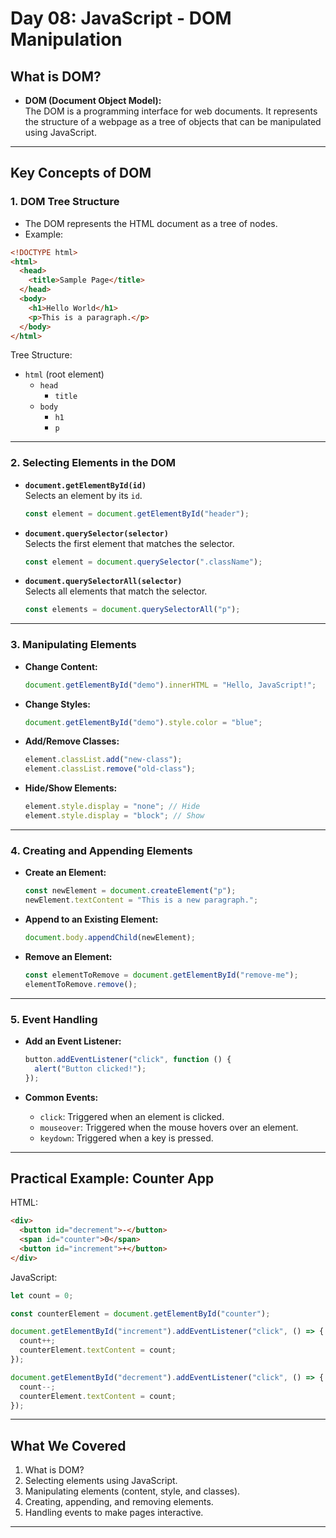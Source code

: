 # **Day 08: JavaScript - DOM Manipulation**


## **What is DOM?**

- **DOM (Document Object Model):**  
  The DOM is a programming interface for web documents. It represents the structure of a webpage as a tree of objects that can be manipulated using JavaScript.

---

## **Key Concepts of DOM**

### 1. **DOM Tree Structure**  
- The DOM represents the HTML document as a tree of nodes.
- Example:  
```html
<!DOCTYPE html>
<html>
  <head>
    <title>Sample Page</title>
  </head>
  <body>
    <h1>Hello World</h1>
    <p>This is a paragraph.</p>
  </body>
</html>
```
Tree Structure:  
- `html` (root element)  
  - `head`  
    - `title`  
  - `body`  
    - `h1`  
    - `p`

---

### 2. **Selecting Elements in the DOM**

- **`document.getElementById(id)`**  
  Selects an element by its `id`.  
  ```javascript
  const element = document.getElementById("header");
  ```

- **`document.querySelector(selector)`**  
  Selects the first element that matches the selector.  
  ```javascript
  const element = document.querySelector(".className");
  ```

- **`document.querySelectorAll(selector)`**  
  Selects all elements that match the selector.  
  ```javascript
  const elements = document.querySelectorAll("p");
  ```

---

### 3. **Manipulating Elements**

- **Change Content:**  
  ```javascript
  document.getElementById("demo").innerHTML = "Hello, JavaScript!";
  ```

- **Change Styles:**  
  ```javascript
  document.getElementById("demo").style.color = "blue";
  ```

- **Add/Remove Classes:**  
  ```javascript
  element.classList.add("new-class");
  element.classList.remove("old-class");
  ```

- **Hide/Show Elements:**  
  ```javascript
  element.style.display = "none"; // Hide
  element.style.display = "block"; // Show
  ```

---

### 4. **Creating and Appending Elements**

- **Create an Element:**  
  ```javascript
  const newElement = document.createElement("p");
  newElement.textContent = "This is a new paragraph.";
  ```

- **Append to an Existing Element:**  
  ```javascript
  document.body.appendChild(newElement);
  ```

- **Remove an Element:**  
  ```javascript
  const elementToRemove = document.getElementById("remove-me");
  elementToRemove.remove();
  ```

---

### 5. **Event Handling**

- **Add an Event Listener:**  
  ```javascript
  button.addEventListener("click", function () {
    alert("Button clicked!");
  });
  ```

- **Common Events:**  
  - `click`: Triggered when an element is clicked.
  - `mouseover`: Triggered when the mouse hovers over an element.
  - `keydown`: Triggered when a key is pressed.

---

## **Practical Example: Counter App**

HTML:  
```html
<div>
  <button id="decrement">-</button>
  <span id="counter">0</span>
  <button id="increment">+</button>
</div>
```

JavaScript:  
```javascript
let count = 0;

const counterElement = document.getElementById("counter");

document.getElementById("increment").addEventListener("click", () => {
  count++;
  counterElement.textContent = count;
});

document.getElementById("decrement").addEventListener("click", () => {
  count--;
  counterElement.textContent = count;
});
```

---

## **What We Covered**

1. What is DOM?  
2. Selecting elements using JavaScript.  
3. Manipulating elements (content, style, and classes).  
4. Creating, appending, and removing elements.  
5. Handling events to make pages interactive.  

---


